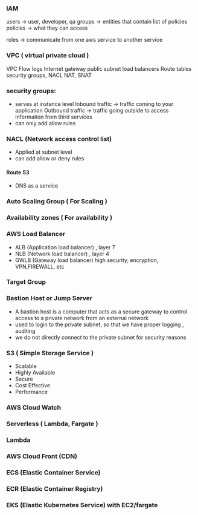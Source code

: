 ### IAM

users -> user, developer, qa
groups -> entities that contain list of policies
policies -> what they can access

roles -> communicate from one aws service to another service

### VPC ( virtual private cloud )

VPC Flow logs
Internet gateway
public subnet
load balancers
Route tables
security groups, NACL
NAT, SNAT

### security groups:

- serves at instance level
  Inbound traffic -> traffic coming to your application
  Outbound traffic -> traffic going outside to access information from third services
- can only add allow rules

### NACL (Network access control list)

- Applied at subnet level
- can add allow or deny rules

#### Route 53

- DNS as a service

### Auto Scaling Group ( For Scaling )

### Availability zones ( For availability )

### AWS Load Balancer

- ALB (Application load balancer) , layer 7
- NLB (Network load balancer) , layer 4
- GWLB (Gateway load balancer) high security, encryption, VPN,FIREWALL, etc

### Target Group

### Bastion Host or Jump Server

- A bastion host is a computer that acts as a secure gateway to control access to a private network from an external network
- used to login to the private subnet, so that we have proper logging , auditing
- we do not directly connect to the private subnet for security reasons

### S3 ( Simple Storage Service )

- Scalable
- Highly Available
- Secure
- Cost Effective
- Performance

### AWS Cloud Watch

### Serverless ( Lambda, Fargate )

### Lambda

### AWS Cloud Front (CDN)

### ECS (Elastic Container Service)

### ECR (Elastic Container Registry)

### EKS (Elastic Kubernetes Service) with EC2/fargate
